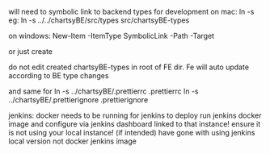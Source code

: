 will need to symbolic link to backend types for development
on mac:
ln -s <path to BE types dir from DESTINATION path> <user created destination path>
eg:
ln -s ../../chartsyBE/src/types src/chartsyBE-types

on windows:
New-Item -ItemType SymbolicLink -Path <link-name> -Target <target>

or just create

do not edit created chartsyBE-types in root of FE dir. Fe will auto update according to BE type changes

and same for 
ln -s ../chartsyBE/.prettierrc .prettierrc
ln -s ../chartsyBE/.prettierignore .prettierignore





jenkins:
docker needs to be running for jenkins to deploy
run jenkins docker image and configure via jenkins dashboard linked to that instance! ensure it is not using your local instance! (if intended)
have gone with using jenkins local version not docker jenkins image
